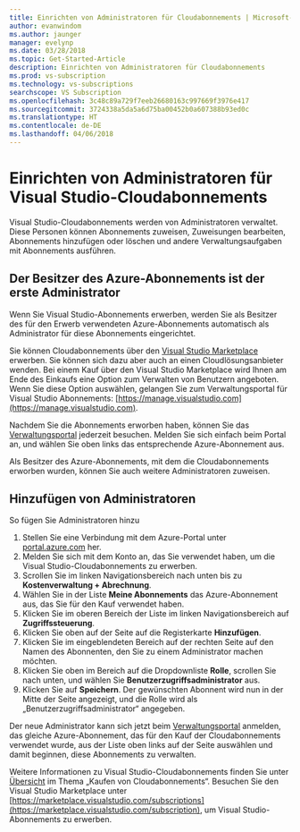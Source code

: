 ```yaml
---
title: Einrichten von Administratoren für Cloudabonnements | Microsoft-Dokumentation
author: evanwindom
ms.author: jaunger
manager: evelynp
ms.date: 03/28/2018
ms.topic: Get-Started-Article
description: Einrichten von Administratoren für Cloudabonnements
ms.prod: vs-subscription
ms.technology: vs-subscriptions
searchscope: VS Subscription
ms.openlocfilehash: 3c48c89a729f7eeb26680163c997669f3976e417
ms.sourcegitcommit: 3724338a5da5a6d75ba00452b0a607388b93ed0c
ms.translationtype: HT
ms.contentlocale: de-DE
ms.lasthandoff: 04/06/2018
---
```

# <a name="setting-up-administrators-for-visual-studio-cloud-subscriptions"></a>Einrichten von Administratoren für Visual Studio-Cloudabonnements

Visual Studio-Cloudabonnements werden von Administratoren verwaltet.  Diese Personen können Abonnements zuweisen, Zuweisungen bearbeiten, Abonnements hinzufügen oder löschen und andere Verwaltungsaufgaben mit Abonnements ausführen. 

## <a name="the-azure-subscription-owner-is-the-first-administrator"></a>Der Besitzer des Azure-Abonnements ist der erste Administrator 

Wenn Sie Visual Studio-Abonnements erwerben, werden Sie als Besitzer des für den Erwerb verwendeten Azure-Abonnements automatisch als Administrator für diese Abonnements eingerichtet. 

Sie können Cloudabonnements über den [Visual Studio Marketplace](https://marketplace.visualstudio.com/subscriptions) erwerben. Sie können sich dazu aber auch an einen Cloudlösungsanbieter wenden.  Bei einem Kauf über den Visual Studio Marketplace wird Ihnen am Ende des Einkaufs eine Option zum Verwalten von Benutzern angeboten.  Wenn Sie diese Option auswählen, gelangen Sie zum Verwaltungsportal für Visual Studio Abonnements: [https://manage.visualstudio.com](https://manage.visualstudio.com).

Nachdem Sie die Abonnements erworben haben, können Sie das [Verwaltungsportal](https://manage.visualstudio.com) jederzeit besuchen.  Melden Sie sich einfach beim Portal an, und wählen Sie oben links das entsprechende Azure-Abonnement aus. 

Als Besitzer des Azure-Abonnements, mit dem die Cloudabonnements erworben wurden, können Sie auch weitere Administratoren zuweisen.

## <a name="adding-administrators"></a>Hinzufügen von Administratoren

So fügen Sie Administratoren hinzu
1. Stellen Sie eine Verbindung mit dem Azure-Portal unter [portal.azure.com](https://portal.azure.com) her.
2. Melden Sie sich mit dem Konto an, das Sie verwendet haben, um die Visual Studio-Cloudabonnements zu erwerben.
3. Scrollen Sie im linken Navigationsbereich nach unten bis zu **Kostenverwaltung + Abrechnung**.
4. Wählen Sie in der Liste **Meine Abonnements** das Azure-Abonnement aus, das Sie für den Kauf verwendet haben.
5. Klicken Sie im oberen Bereich der Liste im linken Navigationsbereich auf **Zugriffssteuerung**.  
6. Klicken Sie oben auf der Seite auf die Registerkarte **Hinzufügen**. 
7. Klicken Sie im eingeblendeten Bereich auf der rechten Seite auf den Namen des Abonnenten, den Sie zu einem Administrator machen möchten.
8. Klicken Sie oben im Bereich auf die Dropdownliste **Rolle**, scrollen Sie nach unten, und wählen Sie **Benutzerzugriffsadministrator** aus.
9. Klicken Sie auf **Speichern**.
Der gewünschten Abonnent wird nun in der Mitte der Seite angezeigt, und die Rolle wird als „Benutzerzugriffsadministrator“ angegeben.  

Der neue Administrator kann sich jetzt beim [Verwaltungsportal](https://manage.visualstudio.com) anmelden, das gleiche Azure-Abonnement, das für den Kauf der Cloudabonnements verwendet wurde, aus der Liste oben links auf der Seite auswählen und damit beginnen, diese Abonnements zu verwalten. 


Weitere Informationen zu Visual Studio-Cloudabonnements finden Sie unter [Übersicht](/vscloud-overview/) im Thema „Kaufen von Cloudabonnements“. Besuchen Sie den Visual Studio Marketplace unter [https://marketplace.visualstudio.com/subscriptions](https://marketplace.visualstudio.com/subscription), um Visual Studio-Abonnements zu erwerben. 

